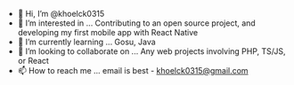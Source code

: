 - 👋 Hi, I’m @khoelck0315
- 👀 I’m interested in ... Contributing to an open source project, and developing my first mobile app with React Native
- 🌱 I’m currently learning ... Gosu, Java
- 💞️ I’m looking to collaborate on ... Any web projects involving PHP, TS/JS, or React
- 📫 How to reach me ... email is best - khoelck0315@gmail.com

<!---
khoelck0315/khoelck0315 is a ✨ special ✨ repository because its `README.md` (this file) appears on your GitHub profile.
You can click the Preview link to take a look at your changes.
--->
